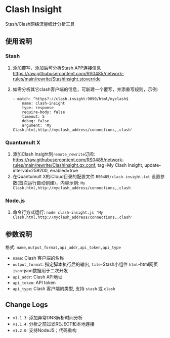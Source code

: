 # Clash Insight
Stash/Clash网络流量统计分析工具

## 使用说明
### Stash
1. 添加覆写，添加后可分析Stash APP连接信息 https://raw.githubusercontent.com/RS0485/network-rules/main/rewrite/StashInsight.stoverride

2. 如需分析其它clash客户端的信息，可新建一个覆写，并添重写规则，示例:
    ```
    - match: ^https?://clash.insight:9090/html/myclash$
        name: clash-insight
        type: response
        require-body: false
        timeout: 5
        debug: false
        argument: 'My Clash,html,http://myclash_address/connections,,clash'
    ```

### Quantumult X
1. 添加Clash Insight到`remote_rewrite`订阅: https://raw.githubusercontent.com/RS0485/network-rules/main/rewrite/ClashInsight.qx.conf, tag=My Clash Insight, update-interval=259200, enabled=true
2. 在Quantumult X的iCloud目录的配置文件 `RS0485/clash-insight.txt` 设置参数(首次运行自动创建)，内容示例: `My Clash,html,http://myclash_address/connections,,clash`

### Node.js
1. 命令行方式运行: `node clash-insight.js 'My Clash,html,http://myclash_address/connections,,clash'`

## 参数说明
格式: `name,output_format,api_addr,api_token,api_type`

- `name`:            Clash 客户端的名称
- `output_format`:   指定脚本执行后的输出, `tile`-Stash小组件 `html`-html网页 `json`-json数据用于二次开发
- `api_addr`:        Clash API地址
- `api_token`:       API token
- `api_type`:        Clash 客户端的类型, 支持 `stash` 或 `clash`

## Change Logs
- `v1.1.3`: 添加异常DNS解析时间分析
- `v1.1.4`: 分析之前过滤REJECT和本地连接
- `v1.2.0`: 支持NodeJS；代码重构